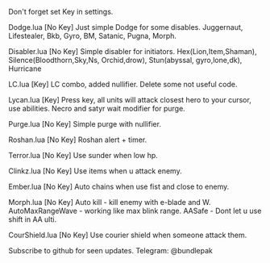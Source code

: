 

Don't forget set Key in settings.

Dodge.lua
[No Key]
Just simple Dodge for some disables. 
Juggernaut, Lifestealer, Bkb, Gyro, BM, Satanic, Pugna, Morph.

Disabler.lua
[No Key]
Simple disabler for initiators.
Hex(Lion,Item,Shaman), Silence(Bloodthorn,Sky,Ns, Orchid,drow), Stun(abyssal, gyro,lone,dk), Hurricane

LC.lua
[Key]
LC combo, added nullifier. Delete some not useful code.

Lycan.lua
[Key]
Press key, all units will attack closest hero to your cursor, use abilities.
Necro and satyr wait modifier for purge.

Purge.lua
[No Key]
Simple purge with nullifier.

Roshan.lua
[No Key]
Roshan alert + timer.

Terror.lua
[No Key]
Use sunder when low hp.

Clinkz.lua
[No Key]
Use items when u attack enemy.

Ember.lua
[No Key]
Auto chains when use fist and close to enemy.

Morph.lua
[No Key]
Auto kill - kill enemy with e-blade and W.
AutoMaxRangeWave - working like max blink range.
AASafe - Dont let u use shift in AA ulti.

CourShield.lua
[No Key]
Use courier shield when someone attack them.

Subscribe to github for seen updates.
Telegram: @bundlepak
